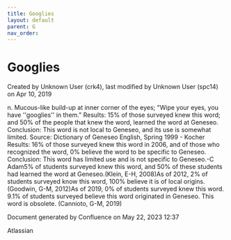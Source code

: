 ```yaml
---
title: Googlies
layout: default
parent: G
nav_order:
---
```


# Googlies

Created by  Unknown User (crk4), last modified by  Unknown User (spc14) on Apr 10, 2019

n. Mucous-like build-up at inner corner of the eyes; &quot;Wipe your eyes, you have ''googlies'' in them.&quot; Results: 15% of those surveyed knew this word; and 50% of the people that knew the word, learned the word at Geneseo. Conclusion: This word is not local to Geneseo, and its use is somewhat limited. Source: Dictionary of Geneseo English, Spring 1999 - Kocher Results: 16% of those surveyed knew this word in 2006, and of those who recognized the word, 0% believe the word to be specific to Geneseo. Conclusion: This word has limited use and is not specific to Geneseo.-C Adam5% of students surveyed knew this word, and 50% of these students had learned the word at Geneseo.(Klein, E-H, 2008)As of 2012, 2% of students surveyed know this word, 100% believe it is of local origins.(Goodwin, G-M, 2012)As of 2019, 0% of students surveyed knew this word. 9.1% of students surveyed believe this word originated in Geneseo. This word is obsolete. (Cannioto, G-M, 2019) 

Document generated by Confluence on May 22, 2023 12:37

Atlassian
